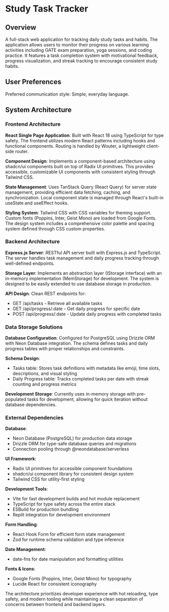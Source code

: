 # Study Task Tracker

## Overview

A full-stack web application for tracking daily study tasks and habits. The application allows users to monitor their progress on various learning activities including GATE exam preparation, yoga sessions, and coding practice. It features a task completion system with motivational feedback, progress visualization, and streak tracking to encourage consistent study habits.

## User Preferences

Preferred communication style: Simple, everyday language.

## System Architecture

### Frontend Architecture

**React Single Page Application**: Built with React 18 using TypeScript for type safety. The frontend utilizes modern React patterns including hooks and functional components. Routing is handled by Wouter, a lightweight client-side router.

**Component Design**: Implements a component-based architecture using shadcn/ui components built on top of Radix UI primitives. This provides accessible, customizable UI components with consistent styling through Tailwind CSS.

**State Management**: Uses TanStack Query (React Query) for server state management, providing efficient data fetching, caching, and synchronization. Local component state is managed through React's built-in useState and useEffect hooks.

**Styling System**: Tailwind CSS with CSS variables for theming support. Custom fonts (Poppins, Inter, Geist Mono) are loaded from Google Fonts. The design system includes a comprehensive color palette and spacing system defined through CSS custom properties.

### Backend Architecture

**Express.js Server**: RESTful API server built with Express.js and TypeScript. The server handles task management and daily progress tracking through well-defined endpoints.

**Storage Layer**: Implements an abstraction layer (IStorage interface) with an in-memory implementation (MemStorage) for development. The system is designed to be easily extended to use database storage in production.

**API Design**: Clean REST endpoints for:
- GET /api/tasks - Retrieve all available tasks
- GET /api/progress/:date - Get daily progress for specific date
- POST /api/progress/:date - Update daily progress with completed tasks

### Data Storage Solutions

**Database Configuration**: Configured for PostgreSQL using Drizzle ORM with Neon Database integration. The schema defines tasks and daily progress tables with proper relationships and constraints.

**Schema Design**: 
- Tasks table: Stores task definitions with metadata like emoji, time slots, descriptions, and visual styling
- Daily Progress table: Tracks completed tasks per date with streak counting and progress metrics

**Development Storage**: Currently uses in-memory storage with pre-populated tasks for development, allowing for quick iteration without database dependencies.

### External Dependencies

**Database**: 
- Neon Database (PostgreSQL) for production data storage
- Drizzle ORM for type-safe database queries and migrations
- Connection pooling through @neondatabase/serverless

**UI Framework**:
- Radix UI primitives for accessible component foundations
- shadcn/ui component library for consistent design system
- Tailwind CSS for utility-first styling

**Development Tools**:
- Vite for fast development builds and hot module replacement
- TypeScript for type safety across the entire stack
- ESBuild for production bundling
- Replit integration for development environment

**Form Handling**:
- React Hook Form for efficient form state management
- Zod for runtime schema validation and type inference

**Date Management**:
- date-fns for date manipulation and formatting utilities

**Fonts & Icons**:
- Google Fonts (Poppins, Inter, Geist Mono) for typography
- Lucide React for consistent iconography

The architecture prioritizes developer experience with hot reloading, type safety, and modern tooling while maintaining a clean separation of concerns between frontend and backend layers.